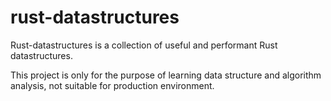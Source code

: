 # rust-datastructures
Rust-datastructures is a collection of useful and performant Rust datastructures.

This project is only for the purpose of learning data structure and algorithm analysis, not suitable for production environment.